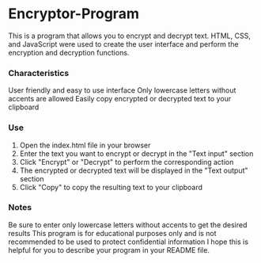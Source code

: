 # Encryptor-Program


This is a program that allows you to encrypt and decrypt text. HTML, CSS, and JavaScript were used to create the user interface and perform the encryption and decryption functions.

### **Characteristics**

User friendly and easy to use interface
Only lowercase letters without accents are allowed
Easily copy encrypted or decrypted text to your clipboard

### **Use**

1. Open the index.html file in your browser
2. Enter the text you want to encrypt or decrypt in the "Text input" section
3. Click "Encrypt" or "Decrypt" to perform the corresponding action
4. The encrypted or decrypted text will be displayed in the "Text output" section
5. Click "Copy" to copy the resulting text to your clipboard

### **Notes**

Be sure to enter only lowercase letters without accents to get the desired results
This program is for educational purposes only and is not recommended to be used to protect confidential information
I hope this is helpful for you to describe your program in your README file.
